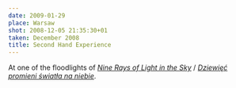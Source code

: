 ```yaml
---
date: 2009-01-29
place: Warsaw
shot: 2008-12-05 21:35:30+01
taken: December 2008
title: Second Hand Experience
---
```


At one of the floodlights of [<cite>Nine Rays of Light in the Sky</cite>](http://artmuseum.pl/news.php?id=henryk_stazewski_Nine_Rays_of_Light_in_the_Sky) / [<cite>Dziewięć promieni światła na niebie</cite>](http://artmuseum.pl/news.php?id=dziewiecpromieniswiatlananiebie).
